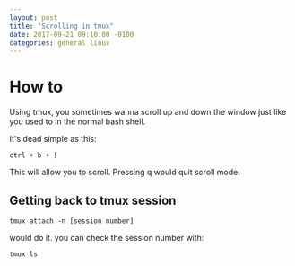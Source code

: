 ```yaml
---
layout: post
title: "Scrolling in tmux"
date: 2017-09-21 09:10:00 -0100
categories: general linux
---
```

# How to
Using tmux, you sometimes wanna scroll up and down the window just like you used to in the normal bash shell.

It's dead simple as this:
```
ctrl + b + [
```
This will allow you to scroll.
Pressing q would quit scroll mode.
## Getting back to tmux session
```
tmux attach -n [session number]
```
would do it. you can check the session number with:
```
tmux ls
```
